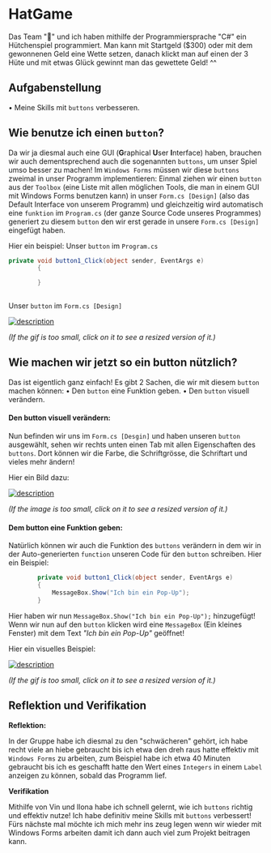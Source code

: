 # HatGame

Das Team "🍬" und ich haben mithilfe der Programmiersprache "C#" ein Hütchenspiel programmiert. Man kann mit Startgeld ($300) oder mit dem gewonnenen Geld eine Wette setzen, danach klickt man auf einen der 3 Hüte und mit etwas Glück gewinnt man das gewettete Geld! ^^

## Aufgabenstellung
• Meine Skills mit `buttons` verbesseren.
 

## Wie benutze ich einen `button`?
Da wir ja diesmal auch eine GUI (**G**raphical **U**ser **I**nterface) haben, brauchen wir auch dementsprechend auch die sogenannten `buttons`, um unser Spiel umso besser zu machen! Im `Windows Forms` müssen wir diese `buttons` zweimal in unser Programm implementieren: Einmal ziehen wir einen `button` aus der `Toolbox` (eine Liste mit allen möglichen Tools, die man in einem GUI mit Windows Forms benutzen kann) in unser `Form.cs [Design]` (also das Default Interface von unserem Programm) und gleichzeitig wird automatisch eine `funktion` im `Program.cs` (der ganze Source Code unseres Programmes) generiert zu diesem `button` den wir erst gerade in unsere `Form.cs [Design]` eingefügt haben.



Hier ein beispiel:
Unser `button` im `Program.cs`
```csharp
private void button1_Click(object sender, EventArgs e)
        {

        }
        
```
Unser `button` im `Form.cs [Design]`



[![description](https://media.giphy.com/media/bTRqUfkXtaBIj9PkQf/giphy.gif)](https://media.giphy.com/media/bTRqUfkXtaBIj9PkQf/giphy.gif)



*(If the gif is too small, click on it to see a resized version of it.)*
  
## Wie machen wir jetzt so ein button nützlich? 
 Das ist eigentlich ganz einfach! Es gibt 2 Sachen, die wir mit diesem `button` machen können: 
• Den `button` eine Funktion geben.
• Den `button` visuell verändern.
 
 ####  Den button visuell verändern:
 Nun befinden wir uns im `Form.cs [Desgin]` und haben unseren `button` ausgewählt, sehen wir rechts unten einen Tab mit allen Eigenschaften des `buttons`. Dort können wir die Farbe, die Schriftgrösse, die Schriftart und vieles mehr ändern!



 Hier ein Bild dazu:



 [![description](https://i.ibb.co/v3G5rDX/Screenshot-2021-12-21-144834.jpg)](https://i.ibb.co/v3G5rDX/Screenshot-2021-12-21-144834.jpg)



 *(If the image is too small, click on it to see a resized version of it.)*


 #### Dem button eine Funktion geben:
Natürlich können wir auch die Funktion des `buttons` verändern in dem wir in der Auto-generierten `function` unseren Code für den `button` schreiben. Hier ein Beispiel:
```csharp
        private void button1_Click(object sender, EventArgs e)
        {
            MessageBox.Show("Ich bin ein Pop-Up");
        }
```
Hier haben wir nun `MessageBox.Show("Ich bin ein Pop-Up");` hinzugefügt! Wenn wir nun auf den `button` klicken wird eine `MessageBox` (Ein kleines Fenster) mit dem Text *"Ich bin ein Pop-Up"* geöffnet!



Hier ein visuelles Beispiel:



[![description](https://media.giphy.com/media/cEio37xIvAsQFFmLfH/giphy.gif)](https://media.giphy.com/media/cEio37xIvAsQFFmLfH/giphy.gif)



 *(If the gif is too small, click on it to see a resized version of it.)*

## Reflektion und Verifikation



**Reflektion:**



In der Gruppe habe ich diesmal zu den "schwächeren" gehört, ich habe recht viele an hiebe gebraucht bis ich etwa den dreh raus hatte effektiv mit `Windows Forms` zu arbeiten, zum Beispiel habe ich etwa 40 Minuten gebraucht bis ich es geschafft hatte den Wert eines `Integers` in einem `Label` anzeigen zu können, sobald das Programm lief. 



**Verifikation**



Mithilfe von Vin und Ilona habe ich schnell gelernt, wie ich `buttons` richtig und effektiv nutze! Ich habe definitiv meine Skills mit `buttons` verbessert!
Fürs nächste mal möchte ich mich mehr ins zeug legen wenn wir wieder mit Windows Forms arbeiten damit ich dann auch viel zum Projekt beitragen kann.
